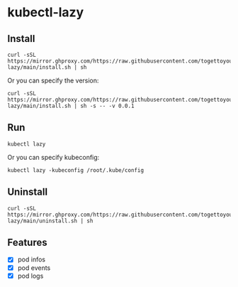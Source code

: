 # kubectl-lazy

## Install

```shell
curl -sSL https://mirror.ghproxy.com/https://raw.githubusercontent.com/togettoyou/kubectl-lazy/main/install.sh | sh
```

Or you can specify the version:

```shell
curl -sSL https://mirror.ghproxy.com/https://raw.githubusercontent.com/togettoyou/kubectl-lazy/main/install.sh | sh -s -- -v 0.0.1
```

## Run

```shell
kubectl lazy
```

Or you can specify kubeconfig:

```shell
kubectl lazy -kubeconfig /root/.kube/config
```

## Uninstall

```shell
curl -sSL https://mirror.ghproxy.com/https://raw.githubusercontent.com/togettoyou/kubectl-lazy/main/uninstall.sh | sh
```

## Features

- [x] pod infos
- [x] pod events
- [x] pod logs
